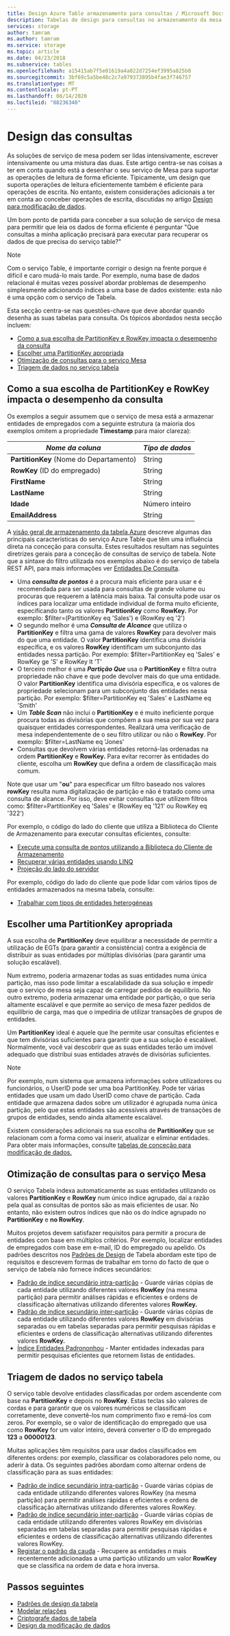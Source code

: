 ```yaml
---
title: Design Azure Table armazenamento para consultas / Microsoft Docs
description: Tabelas de design para consultas no armazenamento da mesa Azure. Escolha uma chave de partição apropriada, otimize as consultas e sortifique os dados para o serviço Tabela.
services: storage
author: tamram
ms.author: tamram
ms.service: storage
ms.topic: article
ms.date: 04/23/2018
ms.subservice: tables
ms.openlocfilehash: a15415ab7f5e01619a4a022d7254ef3995a825b0
ms.sourcegitcommit: 3bf69c5a5be48c2c7a979373895b4fae3f746757
ms.translationtype: MT
ms.contentlocale: pt-PT
ms.lasthandoff: 08/14/2020
ms.locfileid: "88236340"
---
```

# <a name="design-for-querying"></a>Design das consultas
As soluções de serviço de mesa podem ser lidas intensivamente, escrever intensivamente ou uma mistura das duas. Este artigo centra-se nas coisas a ter em conta quando está a desenhar o seu serviço de Mesa para suportar as operações de leitura de forma eficiente. Tipicamente, um design que suporta operações de leitura eficientemente também é eficiente para operações de escrita. No entanto, existem considerações adicionais a ter em conta ao conceber operações de escrita, discutidas no artigo [Design para modificação de dados](table-storage-design-for-modification.md).

Um bom ponto de partida para conceber a sua solução de serviço de mesa para permitir que leia os dados de forma eficiente é perguntar "Que consultas a minha aplicação precisará para executar para recuperar os dados de que precisa do serviço table?"  

> [!NOTE]
> Com o serviço Table, é importante corrigir o design na frente porque é difícil e caro mudá-lo mais tarde. Por exemplo, numa base de dados relacional é muitas vezes possível abordar problemas de desempenho simplesmente adicionando índices a uma base de dados existente: esta não é uma opção com o serviço de Tabela.  
> 
> 

Esta secção centra-se nas questões-chave que deve abordar quando desenha as suas tabelas para consulta. Os tópicos abordados nesta secção incluem:

* [Como a sua escolha de PartitionKey e RowKey impacta o desempenho da consulta](#how-your-choice-of-partitionkey-and-rowkey-impacts-query-performance)
* [Escolher uma PartitionKey apropriada](#choosing-an-appropriate-partitionkey)
* [Otimização de consultas para o serviço Mesa](#optimizing-queries-for-the-table-service)
* [Triagem de dados no serviço tabela](#sorting-data-in-the-table-service)

## <a name="how-your-choice-of-partitionkey-and-rowkey-impacts-query-performance"></a>Como a sua escolha de PartitionKey e RowKey impacta o desempenho da consulta
Os exemplos a seguir assumem que o serviço de mesa está a armazenar entidades de empregados com a seguinte estrutura (a maioria dos exemplos omitem a propriedade **Timestamp** para maior clareza):  

| *Nome da coluna* | *Tipo de dados* |
| --- | --- |
| **PartitionKey** (Nome do Departamento) |String |
| **RowKey** (ID do empregado) |String |
| **FirstName** |String |
| **LastName** |String |
| **Idade** |Número inteiro |
| **EmailAddress** |String |

A [visão geral de armazenamento da tabela Azure](table-storage-overview.md) descreve algumas das principais características do serviço Azure Table que têm uma influência direta na conceção para consulta. Estes resultados resultam nas seguintes diretrizes gerais para a conceção de consultas de serviço de tabela. Note que a sintaxe do filtro utilizada nos exemplos abaixo é do serviço de tabela REST API, para mais informações ver [Entidades De Consulta](https://docs.microsoft.com/rest/api/storageservices/Query-Entities).  

* Uma ***consulta de pontos*** é a procura mais eficiente para usar e é recomendada para ser usada para consultas de grande volume ou procuras que requerem a latência mais baixa. Tal consulta pode usar os índices para localizar uma entidade individual de forma muito eficiente, especificando tanto os valores **PartitionKey** como **RowKey.** Por exemplo: $filter=(PartitionKey eq 'Sales') e (RowKey eq '2')  
* O segundo melhor é uma ***Consulta de Alcance*** que utiliza o **PartitionKey** e filtra uma gama de valores **RowKey** para devolver mais do que uma entidade. O valor **PartitionKey** identifica uma divisória específica, e os valores **RowKey** identificam um subconjunto das entidades nessa partição. Por exemplo: $filter=PartitionKey eq 'Sales' e RowKey ge 'S' e RowKey lt 'T'  
* O terceiro melhor é uma ***Partição Que*** usa o **PartitionKey** e filtra outra propriedade não chave e que pode devolver mais do que uma entidade. O valor **PartitionKey** identifica uma divisória específica, e os valores de propriedade selecionam para um subconjunto das entidades nessa partição. Por exemplo: $filter=PartitionKey eq 'Sales' e LastName eq 'Smith'  
* Um ***Table Scan*** não inclui o **PartitionKey** e é muito ineficiente porque procura todas as divisórias que compõem a sua mesa por sua vez para quaisquer entidades correspondentes. Realizará uma verificação de mesa independentemente de o seu filtro utilizar ou não o **RowKey**. Por exemplo: $filter=LastName eq 'Jones'  
* Consultas que devolvem várias entidades retorná-las ordenadas na ordem **PartitionKey** e **RowKey.** Para evitar recorrer às entidades do cliente, escolha um **RowKey** que defina a ordem de classificação mais comum.  

Note que usar um "**ou**" para especificar um filtro baseado nos valores **rowKey** resulta numa digitalização de partição e não é tratado como uma consulta de alcance. Por isso, deve evitar consultas que utilizem filtros como: $filter=PartitionKey eq 'Sales' e (RowKey eq '121' ou RowKey eq '322')  

Por exemplo, o código do lado do cliente que utiliza a Biblioteca do Cliente de Armazenamento para executar consultas eficientes, consulte:  

* [Execute uma consulta de pontos utilizando a Biblioteca do Cliente de Armazenamento](table-storage-design-patterns.md#executing-a-point-query-using-the-storage-client-library)
* [Recuperar várias entidades usando LINQ](table-storage-design-patterns.md#retrieving-multiple-entities-using-linq)
* [Projeção do lado do servidor](table-storage-design-patterns.md#server-side-projection)  

Por exemplo, código do lado do cliente que pode lidar com vários tipos de entidades armazenados na mesma tabela, consulte:  

* [Trabalhar com tipos de entidades heterogéneas](table-storage-design-patterns.md#working-with-heterogeneous-entity-types)  

## <a name="choosing-an-appropriate-partitionkey"></a>Escolher uma PartitionKey apropriada
A sua escolha de **PartitionKey** deve equilibrar a necessidade de permitir a utilização de EGTs (para garantir a consistência) contra a exigência de distribuir as suas entidades por múltiplas divisórias (para garantir uma solução escalável).  

Num extremo, poderia armazenar todas as suas entidades numa única partição, mas isso pode limitar a escalabilidade da sua solução e impedir que o serviço de mesa seja capaz de carregar pedidos de equilíbrio. No outro extremo, poderia armazenar uma entidade por partição, o que seria altamente escalável e que permite ao serviço de mesa fazer pedidos de equilíbrio de carga, mas que o impediria de utilizar transações de grupos de entidades.  

Um **PartitionKey** ideal é aquele que lhe permite usar consultas eficientes e que tem divisórias suficientes para garantir que a sua solução é escalável. Normalmente, você vai descobrir que as suas entidades terão um imóvel adequado que distribui suas entidades através de divisórias suficientes.

> [!NOTE]
> Por exemplo, num sistema que armazena informações sobre utilizadores ou funcionários, o UserID pode ser uma boa PartitionKey. Pode ter várias entidades que usam um dado UserID como chave de partição. Cada entidade que armazena dados sobre um utilizador é agrupada numa única partição, pelo que estas entidades são acessíveis através de transações de grupos de entidades, sendo ainda altamente escalável.
> 
> 

Existem considerações adicionais na sua escolha de **PartitionKey** que se relacionam com a forma como vai inserir, atualizar e eliminar entidades. Para obter mais informações, consulte [tabelas de conceção para modificação de dados.](table-storage-design-for-modification.md)  

## <a name="optimizing-queries-for-the-table-service"></a>Otimização de consultas para o serviço Mesa
O serviço Tabela indexa automaticamente as suas entidades utilizando os valores **PartitionKey** e **RowKey** num único índice agrupado, daí a razão pela qual as consultas de pontos são as mais eficientes de usar. No entanto, não existem outros índices que não os do índice agrupado no **PartitionKey** e **no RowKey**.

Muitos projetos devem satisfazer requisitos para permitir a procura de entidades com base em múltiplos critérios. Por exemplo, localizar entidades de empregados com base em e-mail, ID do empregado ou apelido. Os padrões descritos nos [Padrões de Design](table-storage-design-patterns.md) de Tabela abordam este tipo de requisitos e descrevem formas de trabalhar em torno do facto de que o serviço de tabela não fornece índices secundários:  

* [Padrão de índice secundário intra-partição](table-storage-design-patterns.md#intra-partition-secondary-index-pattern) - Guarde várias cópias de cada entidade utilizando diferentes valores **RowKey** (na mesma partição) para permitir análises rápidas e eficientes e ordens de classificação alternativas utilizando diferentes valores **RowKey.**  
* [Padrão de índice secundário inter-partição](table-storage-design-patterns.md#inter-partition-secondary-index-pattern) - Guarde várias cópias de cada entidade utilizando diferentes valores **RowKey** em divisórias separadas ou em tabelas separadas para permitir pesquisas rápidas e eficientes e ordens de classificação alternativas utilizando diferentes valores **RowKey.**  
* [Índice Entidades Padrononhou](table-storage-design-patterns.md#index-entities-pattern) - Manter entidades indexadas para permitir pesquisas eficientes que retornem listas de entidades.  

## <a name="sorting-data-in-the-table-service"></a>Triagem de dados no serviço tabela
O serviço table devolve entidades classificadas por ordem ascendente com base na **PartitionKey** e depois no **RowKey**. Estas teclas são valores de cordas e para garantir que os valores numéricos se classificam corretamente, deve convertê-los num comprimento fixo e remá-los com zeros. Por exemplo, se o valor de identificação do empregado que usa como **RowKey** for um valor inteiro, deverá converter o ID do empregado **123** a **00000123**.  

Muitas aplicações têm requisitos para usar dados classificados em diferentes ordens: por exemplo, classificar os colaboradores pelo nome, ou aderir à data. Os seguintes padrões abordam como alternar ordens de classificação para as suas entidades:  

* [Padrão de índice secundário intra-partição](table-storage-design-patterns.md#intra-partition-secondary-index-pattern) - Guarde várias cópias de cada entidade utilizando diferentes valores RowKey (na mesma partição) para permitir análises rápidas e eficientes e ordens de classificação alternativas utilizando diferentes valores RowKey.  
* [Padrão de índice secundário inter-partição](table-storage-design-patterns.md#inter-partition-secondary-index-pattern) - Guarde várias cópias de cada entidade utilizando diferentes valores RowKey em divisórias separadas em tabelas separadas para permitir pesquisas rápidas e eficientes e ordens de classificação alternativas utilizando diferentes valores RowKey.
* [Registar o padrão da cauda](table-storage-design-patterns.md#log-tail-pattern) - Recupere as entidades *n* mais recentemente adicionadas a uma partição utilizando um valor **RowKey** que se classifica na ordem de data e hora inversa.  

## <a name="next-steps"></a>Passos seguintes

- [Padrões de design da tabela](table-storage-design-patterns.md)
- [Modelar relações](table-storage-design-modeling.md)
- [Criptografe dados de tabela](table-storage-design-encrypt-data.md)
- [Design da modificação de dados](table-storage-design-for-modification.md)
